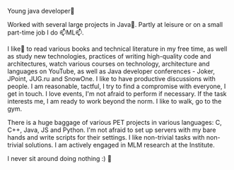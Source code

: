 Young java developer👀 

Worked with several large projects in Java🌱. Partly at leisure or on a small part-time job I do 📫ML📫.

I like💞️ to read various books and technical literature in my free time, as well as study new technologies, practices of writing high-quality code and architectures, watch various courses on technology, architecture and languages on YouTube, as well as Java developer conferences - Joker, JPoint, JUG.ru and SnowOne. I like to have productive discussions with people. I am reasonable, tactful, I try to find a compromise with everyone, I get in touch. I love events, I'm not afraid to perform if necessary. If the task interests me, I am ready to work beyond the norm. I like to walk, go to the gym.

There is a huge baggage of various PET projects in various languages: C, C++, Java, JS and Python. I'm not afraid to set up servers with my bare hands and write scripts for their settings. I like non-trivial tasks with non-trivial solutions. I am actively engaged in MLM research at the Institute.

I never sit around doing nothing :)
👋
